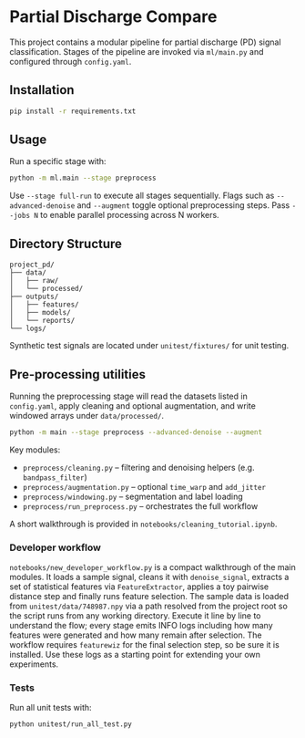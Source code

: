 # Partial Discharge Compare

This project contains a modular pipeline for partial discharge (PD) signal classification.
Stages of the pipeline are invoked via `ml/main.py` and configured through `config.yaml`.

## Installation

```bash
pip install -r requirements.txt
```

## Usage

Run a specific stage with:

```bash
python -m ml.main --stage preprocess
```

Use `--stage full-run` to execute all stages sequentially. Flags such as
`--advanced-denoise` and `--augment` toggle optional preprocessing steps.
Pass `--jobs N` to enable parallel processing across N workers.

## Directory Structure

```
project_pd/
├── data/
│   ├── raw/
│   └── processed/
├── outputs/
│   ├── features/
│   ├── models/
│   └── reports/
└── logs/
```

Synthetic test signals are located under `unitest/fixtures/` for unit testing.

## Pre-processing utilities

Running the preprocessing stage will read the datasets listed in
`config.yaml`, apply cleaning and optional augmentation, and write
windowed arrays under `data/processed/`.

```bash
python -m main --stage preprocess --advanced-denoise --augment
```

Key modules:

- `preprocess/cleaning.py` – filtering and denoising helpers (e.g. `bandpass_filter`)
- `preprocess/augmentation.py` – optional `time_warp` and `add_jitter`
- `preprocess/windowing.py` – segmentation and label loading
- `preprocess/run_preprocess.py` – orchestrates the full workflow

A short walkthrough is provided in `notebooks/cleaning_tutorial.ipynb`.

### Developer workflow

`notebooks/new_developer_workflow.py` is a compact walkthrough of the main
modules.  It loads a sample signal, cleans it with `denoise_signal`, extracts a
set of statistical features via `FeatureExtractor`, applies a toy pairwise
distance step and finally runs feature selection.  The sample data is loaded
from `unitest/data/748987.npy` via a path resolved from the project root so the
script runs from any working directory.  Execute it line by line to understand
the flow; every stage emits INFO logs including how many features were
generated and how many remain after selection.  The workflow requires
`featurewiz` for the final selection step, so be sure it is installed.
Use these logs as a starting point for extending your own experiments.

### Tests

Run all unit tests with:

```bash
python unitest/run_all_test.py
```

